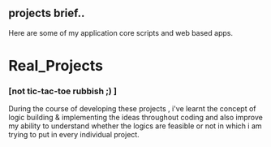 ## projects brief..
Here are some of my application core scripts and web based apps.
# Real_Projects 
### [not tic-tac-toe rubbish ;) ]
During the course of developing these projects , i've learnt the concept of logic building & implementing the ideas 
throughout coding and also improve my ability to understand whether the logics are feasible or not in which i am trying to put in every individual project.  
